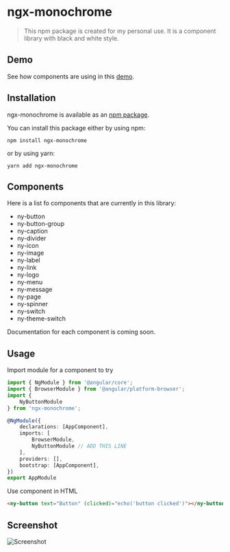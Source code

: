 # ngx-monochrome

> This npm package is created for my personal use. It is a component library with black and white style.

<!-- [![GitHub](https://img.shields.io/github/stars/namitoyokota/ngx-monochrome?style=social)](https://github.com/namitoyokota/ngx-monochrome) -->

<!-- [![Twitter](https://img.shields.io/twitter/follow/namitoyokota?style=social)](https://twitter.com/namitoyokota) -->

## Demo

See how components are using in this [demo](https://ngx-monochrome.namito.wiki/).

## Installation

ngx-monochrome is available as an [npm package](https://www.npmjs.com/package/ngx-monochrome).

You can install this package either by using npm:

```
npm install ngx-monochrome
```

or by using yarn:

```
yarn add ngx-monochrome
```

## Components

Here is a list fo components that are currently in this library:

-   ny-button
-   ny-button-group
-   ny-caption
-   ny-divider
-   ny-icon
-   ny-image
-   ny-label
-   ny-link
-   ny-logo
-   ny-menu
-   ny-message
-   ny-page
-   ny-spinner
-   ny-switch
-   ny-theme-switch

Documentation for each component is coming soon.

## Usage

Import module for a component to try

```typescript
import { NgModule } from '@angular/core';
import { BrowserModule } from '@angular/platform-browser';
import {
    NyButtonModule
} from 'ngx-monochrome';

@NgModule({
    declarations: [AppComponent],
    imports: [
        BrowserModule,
        NyButtonModule // ADD THIS LINE
    ],
    providers: [],
    bootstrap: [AppComponent],
})
export AppModule
```

Use component in HTML

```HTML
<ny-button text="Button" (clicked)="echo('button clicked')"></ny-button>
```

## Screenshot

![Screenshot](https://i.imgur.com/nSs513v.png)
